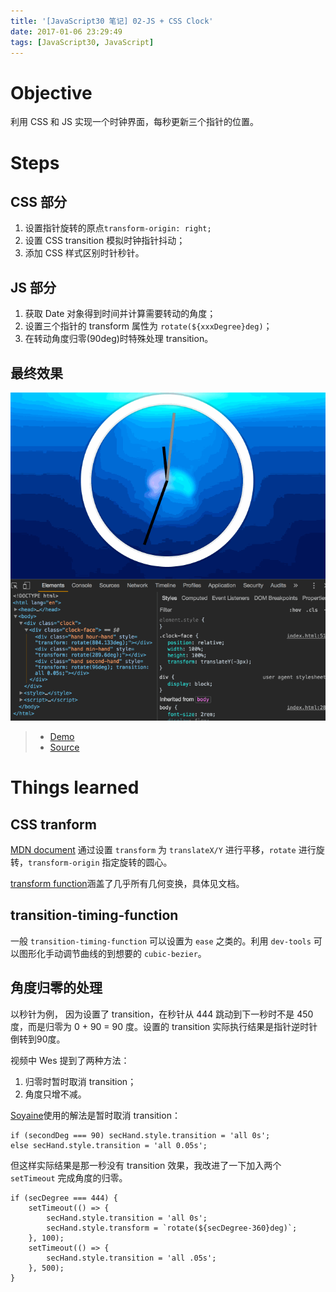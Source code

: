 ```yaml
---
title: '[JavaScript30 笔记] 02-JS + CSS Clock'
date: 2017-01-06 23:29:49
tags: [JavaScript30, JavaScript]
---
```


# Objective
利用 CSS 和 JS 实现一个时钟界面，每秒更新三个指针的位置。

# Steps
## CSS 部分
1. 设置指针旋转的原点`transform-origin: right;`
2. 设置 CSS transition 模拟时钟指针抖动；
3. 添加 CSS 样式区别时针秒针。

## JS 部分
1. 获取 Date 对象得到时间并计算需要转动的角度；
2. 设置三个指针的 transform 属性为 `rotate(${xxxDegree}deg)`；
3. 在转动角度归零(90deg)时特殊处理 transition。

## 最终效果
![Demo](JavaScript30-笔记-02-JS-CSS-Clock/js30-02.gif)

> - [Demo](https://xg-wang.github.io/JavaScript30/02%20-%20JS%20+%20CSS%20Clock)
> - [Source](https://github.com/xg-wang/JavaScript30/blob/master/02%20-%20JS%20%2B%20CSS%20Clock/index.html)

# Things learned
## CSS tranform
[MDN document](https://developer.mozilla.org/en-US/docs/Web/CSS/transform)
通过设置 `transform` 为 `translateX/Y` 进行平移，`rotate` 进行旋转，`transform-origin` 指定旋转的圆心。

[transform function](https://developer.mozilla.org/en-US/docs/Web/CSS/transform-function)涵盖了几乎所有几何变换，具体见文档。

## transition-timing-function
一般 `transition-timing-function` 可以设置为 `ease` 之类的。利用 `dev-tools` 可以图形化手动调节曲线的到想要的 `cubic-bezier`。

## 角度归零的处理
以秒针为例，
因为设置了 transition，在秒针从 444 跳动到下一秒时不是 450 度，而是归零为 0 + 90 = 90 度。设置的 transition 实际执行结果是指针逆时针倒转到90度。

视频中 Wes 提到了两种方法：
1. 归零时暂时取消 transition；
2. 角度只增不减。

[Soyaine](https://github.com/soyaine/JavaScript30/tree/master/02%20-%20JS%20%2B%20CSS%20Clock)使用的解法是暂时取消 transition：
```
if (secondDeg === 90) secHand.style.transition = 'all 0s';
else secHand.style.transition = 'all 0.05s';
```

但这样实际结果是那一秒没有 transition 效果，我改进了一下加入两个 `setTimeout` 完成角度的归零。
```
if (secDegree === 444) {
    setTimeout(() => {
        secHand.style.transition = 'all 0s';
        secHand.style.transform = `rotate(${secDegree-360}deg)`;
    }, 100);
    setTimeout(() => {
        secHand.style.transition = 'all .05s';
    }, 500);
}
```

